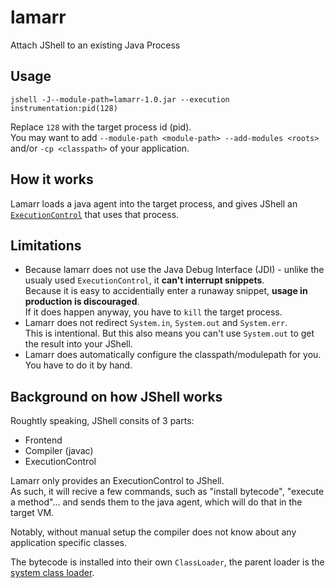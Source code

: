 # lamarr
Attach JShell to an existing Java Process

## Usage

    jshell -J--module-path=lamarr-1.0.jar --execution instrumentation:pid(128)

Replace `128` with the target process id (pid).  
You may want to add `--module-path <module-path> --add-modules <roots>` and/or `-cp <classpath>` of your application.

## How it works

Lamarr loads a java agent into the target process, and gives JShell an [`ExecutionControl`](https://docs.oracle.com/en/java/javase/17/docs/api/jdk.jshell/jdk/jshell/spi/ExecutionControl.html) that uses that process.

## Limitations

* Because lamarr does not use the Java Debug Interface (JDI) - unlike the usualy used `ExecutionControl`, it **can't interrupt snippets**.  
  Because it is easy to accidentially enter a runaway snippet, **usage in production is discouraged**.  
  If it does happen anyway, you have to `kill` the target process.
* Lamarr does not redirect `System.in`, `System.out` and `System.err`.  
  This is intentional. But this also means you can't use `System.out` to get the result into your JShell.
* Lamarr does automatically configure the classpath/modulepath for you.  
  You have to do it by hand.
  
## Background on how JShell works

Roughtly speaking, JShell consits of 3 parts:

* Frontend
* Compiler (javac)
* ExecutionControl

Lamarr only provides an ExecutionControl to JShell.  
As such, it will recive a few commands, such as "install bytecode", "execute a method"... and sends them to the java agent, which will do that in the target VM.

Notably, without manual setup the compiler does not know about any application specific classes.

The bytecode is installed into their own `ClassLoader`, the parent loader is the [system class loader](https://docs.oracle.com/en/java/javase/17/docs/api/java.base/java/lang/ClassLoader.html#getSystemClassLoader%28%29).


